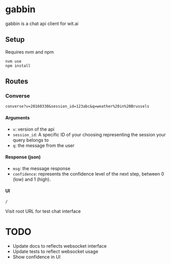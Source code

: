 # gabbin

gabbin is a chat api client for wit.ai

## Setup

Requires nvm and npm

```
nvm use
npm install
```

## Routes

### Converse

```
converse?v=20160330&session_id=123abc&q=weather%20in%20Brussels
```

#### Arguments

 * `v`: version of the api
 * `session_id`: A specific ID of your choosing representing the session your query belongs to
 * `q`: the message from the user

#### Response (json)

 * `msg`: the message response
 * `confidence`: represents the confidence level of the next step, between 0 (low) and 1 (high).

#### UI

```
/
```

Visit root URL for test chat interface

# TODO

 * Update docs to reflects websocket interface
 * Update tests to reflect websocket usage
 * Show confidence in UI
